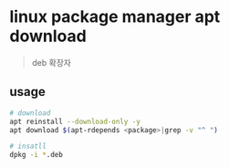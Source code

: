 # linux package manager apt download

> deb 확장자

## usage

```sh
# download
apt reinstall --download-only -y
apt download $(apt-rdepends <package>|grep -v "^ ")

# insatll
dpkg -i *.deb
```
